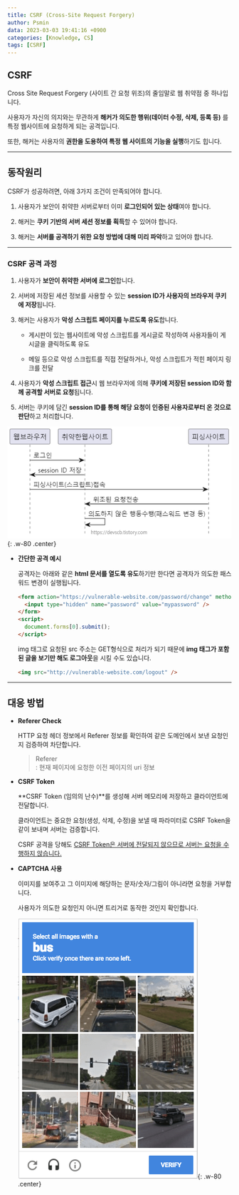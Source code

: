 ```yaml
---
title: CSRF (Cross-Site Request Forgery)
author: Psmin
data: 2023-03-03 19:41:16 +0900
categories: [Knowledge, CS]
tags: [CSRF]
---
```


## CSRF

Cross Site Request Forgery (사이트 간 요청 위조)의 줄임말로 웹 취약점 중 하나입니다.

사용자가 자신의 의지와는 무관하게 **해커가 의도한 행위(데이터 수정, 삭제, 등록 등)** 를 특정 웹사이트에 요청하게 되는 공격입니다.

또한, 해커는 사용자의 **권한을 도용하여 특정 웹 사이트의 기능을 실행**하기도 힙니다.

---

## 동작원리

CSRF가 성공하려면, 아래 3가지 조건이 만족되어야 합니다.

1. 사용자가 보안이 취약한 서버로부터 이미 **로그인되어 있는 상태**여야 합니다.

2. 해커는 **쿠키 기반의 서버 세션 정보를 획득**할 수 있어야 합니다.

3. 해커는 **서버를 공격하기 위한 요청 방법에 대해 미리 파악**하고 있어야 합니다.

---

### CSRF 공격 과정

1. 사용자가 **보안이 취약한 서버에 로그인**합니다.

2. 서버에 저장된 세션 정보를 사용할 수 있는 **session ID가 사용자의 브라우저 쿠키에 저장**됩니다.

3. 해커는 사용자가 **악성 스크립트 페이지를 누르도록 유도**합니다.

   - 게시판이 있는 웹사이트에 악성 스크립트를 게시글로 작성하여 사용자들이 게시글을 클릭하도록 유도

   - 메일 등으로 악성 스크립트를 직접 전달하거나, 악성 스크립트가 적힌 페이지 링크를 전달

4. 사용자가 **악성 스크립트 접근**시 웹 브라우저에 의해 **쿠키에 저장된 session ID와 함께 공격할 서버로 요청**됩니다.

5. 서버는 쿠키에 담긴 **session ID를 통해 해당 요청이 인증된 사용자로부터 온 것으로 판단**하고 처리합니다.

![csrf-ex](/assets/img/csrf-ex.png){: .w-80 .center}

- **간단한 공격 예시**

  공격자는 아래와 같은 **html 문서를 열도록 유도**하기만 한다면 공격자가 의도한 패스워드 변경이 실행됩니다.

  ```html
  <form action="https://vulnerable-website.com/password/change" method="POST">
    <input type="hidden" name="password" value="mypassword" />
  </form>
  <script>
    document.forms[0].submit();
  </script>
  ```

  img 태그로 요청된 src 주소는 GET형식으로 처리가 되기 때문에 **img 태그가 포함된 글을 보기만 해도 로그아웃**을 시킬 수도 있습니다.

  ```html
  <img src="http://vulnerable-website.com/logout" />
  ```

---

## 대응 방법

- **Referer Check**

  HTTP 요청 헤더 정보에서 Referer 정보를 확인하여 같은 도메인에서 보낸 요청인지 검증하여 차단합니다.

  > Referer  
  > : 현재 페이지에 요청한 이전 페이지의 uri 정보

- **CSRF Token**

  **CSRF Token (임의의 난수)**를 생성해 서버 메모리에 저장하고 클라이언트에 전달합니다.

  클라이언트는 중요한 요청(생성, 삭제, 수정)을 보낼 때 파라미터로 CSRF Token을 같이 보내며 서버는 검증합니다.

  CSRF 공격을 당해도 <u>CSRF Token은 서버에 전달되지 않으므로 서버는 요청을 수행하지 않습니다.</u>

- **CAPTCHA 사용**

  이미지를 보여주고 그 이미지에 해당하는 문자/숫자/그림이 아니라면 요청을 거부합니다.

  사용자가 의도한 요청인지 아니면 트리거로 동작한 것인지 확인합니다.

  ![captcha](/assets/img/captcha.png){: .w-80 .center}
